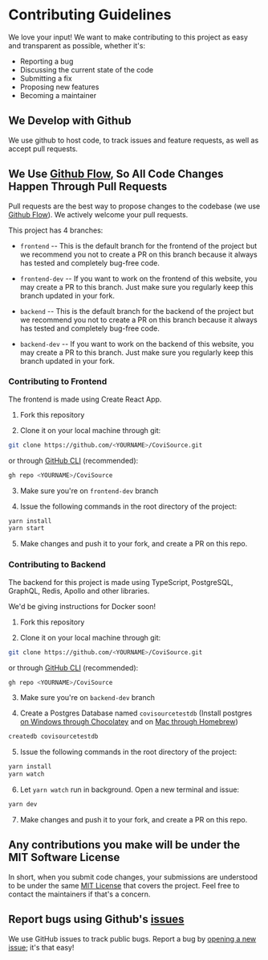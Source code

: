 # Contributing Guidelines

We love your input! We want to make contributing to this project as easy and transparent as possible, whether it's:

- Reporting a bug
- Discussing the current state of the code
- Submitting a fix
- Proposing new features
- Becoming a maintainer

## We Develop with Github

We use github to host code, to track issues and feature requests, as well as accept pull requests.

## We Use [Github Flow](https://guides.github.com/introduction/flow/index.html), So All Code Changes Happen Through Pull Requests

Pull requests are the best way to propose changes to the codebase (we use 
[Github Flow](https://guides.github.com/introduction/flow/index.html)). 
We actively welcome your pull requests.

This project has 4 branches:

- `frontend` -- This is the default branch for the frontend of the project but 
we recommend you not to create a PR on this branch because it always 
has tested and completely bug-free code.

- `frontend-dev` -- If you want to work on the frontend of this website, you may create a PR
to this branch. Just make sure you regularly keep this branch updated in your fork.

- `backend` -- This is the default branch for the backend of the project but 
we recommend you not to create a PR on this branch because it always 
has tested and completely bug-free code.

- `backend-dev` -- If you want to work on the backend of this website, you may create a PR
to this branch. Just make sure you regularly keep this branch updated in your fork.

### Contributing to Frontend

The frontend is made using Create React App.

1. Fork this repository

1. Clone it on your local machine through git:
```bash
git clone https://github.com/<YOURNAME>/CoviSource.git
```
or through [GitHub CLI](https://cli.github.com/) (recommended):
```bash
gh repo <YOURNAME>/CoviSource
```

3. Make sure you're on `frontend-dev` branch

4. Issue the following commands in the root directory of the project: 
```bash
yarn install
yarn start
```

5. Make changes and push it to your fork, and create a PR on this repo.

### Contributing to Backend

The backend for this project is made using TypeScript, PostgreSQL,
GraphQL, Redis, Apollo and other libraries.

We'd be giving instructions for Docker soon!

1. Fork this repository

1. Clone it on your local machine through git:
```bash
git clone https://github.com/<YOURNAME>/CoviSource.git
```
or through [GitHub CLI](https://cli.github.com/) (recommended):
```bash
gh repo <YOURNAME>/CoviSource
```

3. Make sure you're on `backend-dev` branch

4. Create a Postgres Database named `covisourcetestdb` (Install postgres [on Windows through Chocolatey](https://community.chocolatey.org/packages/postgresql12/12.0) and on [Mac through Homebrew](https://formulae.brew.sh/formula/postgresql@9.5#default))
```bash
createdb covisourcetestdb
```

5. Issue the following commands in the root directory of the project: 
```bash
yarn install
yarn watch
```

6. Let `yarn watch` run in background. Open a new terminal and issue:
```bash
yarn dev
```

7. Make changes and push it to your fork, and create a PR on this repo.

## Any contributions you make will be under the MIT Software License

In short, when you submit code changes, your submissions are understood to be under the same [MIT License](../LICENSE) that covers the project. Feel free to contact the maintainers if that's a concern.

## Report bugs using Github's [issues](https://github.com/EmperorYP7/CoviSource/issues)

We use GitHub issues to track public bugs. Report a bug by [opening a new issue](); it's that easy!



